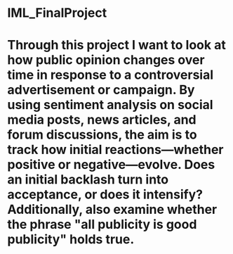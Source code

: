 # IML_FinalProject

# Through this project I want to look at how public opinion changes over time in response to a controversial advertisement or campaign. By using sentiment analysis on social media posts, news articles, and forum discussions, the aim is to track how initial reactions—whether positive or negative—evolve. Does an initial backlash turn into acceptance, or does it intensify? Additionally, also examine whether the phrase "all publicity is good publicity" holds true.

